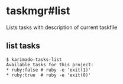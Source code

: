 # taskmgr#list

Lists tasks with description of current taskfile


## list tasks

```console
$ karimado-tasks-list
Available tasks for this project:
* ruby:false # ruby -e 'exit(1)'
* ruby:true  # ruby -e 'exit(0)'

```

